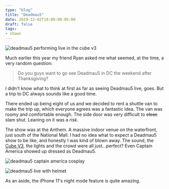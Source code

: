 ```yaml
---
type: "blog"
title: "Deadmau5"
date: 2019-12-02T19:00:00-05:00
draft: false
tags:
- shows
---
```


![deadmau5 performing live in the cube v3](https://res.cloudinary.com/dpmsynxig/image/upload/c_scale,f_auto,q_auto:good,w_1920/v1581043392/2019_dc/deadmau5-live.jpg)

Much earlier this year my friend Ryan asked me what seemed, at the time, a very random question:

> Do you guys want to go see Deadmau5 in DC the weekend after Thanksgiving?

I didn't know what to think at first as far as seeing Deadmau5 live, goes. But a trip to DC always sounds like a good time.

There ended up being eight of us and we decided to rent a shuttle van to make the trip up, which everyone agrees was a fantastic idea. The van was roomy and comfortable enough. The side door was very difficult to ~~close~~ slam shut. Leaning on it was a _risk_.

The show was at the Anthem. A massive indoor venue on the waterfront, just south of the National Mall. I had no idea what to expect a Deadmau5 show to be like, and honestly I was kind of blown away. The sound, the [Cube V3](https://www.youtube.com/watch?v=waGzVes6PWY), the lights and the crowd were all just...perfect? Even Captain America showed up dressed as Deadmau5.

![deadmau5 captain america cosplay](https://res.cloudinary.com/dpmsynxig/image/upload/c_scale,f_auto,q_auto:good,w_1920/v1581042747/2019_dc/captain-america-deadmau5.jpg)

![deadmau5 live with helmet](https://res.cloudinary.com/dpmsynxig/image/upload/c_scale,f_auto,q_auto:good,w_1920/v1581043251/2019_dc/deadmau5-helmet.jpg)

As an aside, the iPhone 11's night mode feature is quite amazing.
